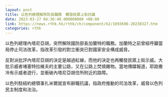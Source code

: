 ```yaml
---
layout: post
title: 以色列總理解除防長職務　觸發民眾上街抗議
date: 2023-03-27 04:36:40.000000000 +08:00
link: https://news.rthk.hk/rthk/ch/component/k2/1693696-20230327.htm
categories: rthk
---
```


以色列總理內塔尼亞胡，突然解除國防部長加蘭特的職務。加蘭特之前曾經呼籲當局停止司法改革，指改革引發的對立衝突已對國家安全構成威脅。

反對派批評內塔尼亞胡的決定是越過紅線，而他的決定也再觸發民眾上街示威。大批示威者堵塞特拉維夫的主要公路，又在公路上焚燒雜物。當地傳媒報道，耶路撒冷有示威者遊行，並衝破內塔尼亞胡住所附近的路障。

以色列駐紐約總領事扎米爾就宣布辭職抗議，指政府推動的司法改革，威脅以色列民主制度和法治。
